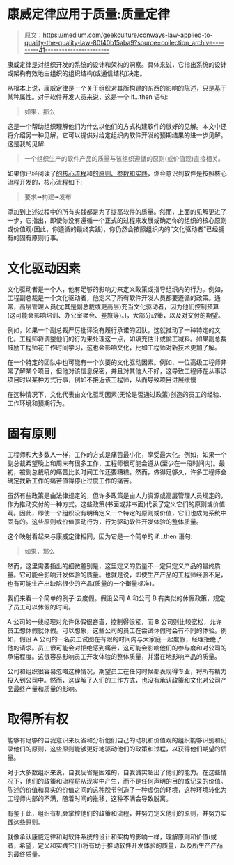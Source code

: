 # 康威定律应用于质量:质量定律

> 原文：<https://medium.com/geekculture/conways-law-applied-to-quality-the-quality-law-80f40b15aba9?source=collection_archive---------41----------------------->

康威定律是对组织开发的系统的设计和架构的洞察。具体来说，它指出系统的设计或架构有效地由组织的组织结构(或通信结构)决定。

从根本上说，康威定律是一个关于组织对其所构建的东西的影响的陈述，只是基于某种属性。对于软件开发人员来说，这是一个 if…then 语句:

> 如果<some structure="">，那么</some>

这是一个帮助组织理解他们为什么以他们的方式构建软件的很好的见解。本文中还将介绍另一种见解，它可以提供对给定组织内软件开发的预期结果的进一步见解。这是我的见解:

> 一个组织生产的软件产品的质量与该组织遵循的原则(或价值观)直接相关。

如果你已经阅读了[的核心流程](/geekculture/the-fundamentals-of-software-development-the-core-process-9ffaa6f8fabf)和[的原则、参数和实践](/geekculture/the-fundamentals-of-software-development-principles-parameters-and-practices-19ea1482fd6c)，你会意识到软件是按照核心流程开发的，核心流程如下:

> 要求➟构建➟发布

添加到上述过程中的所有实践都是为了提高软件的质量。然而，上面的见解更进了一步，它指出，即使你没有遵循一个正式的过程来发展或确定你的组织的核心原则或价值观(因此，你遵循的最终实践)，你仍然会按照组织内的“文化驱动者”已经拥有的固有原则行事。

# 文化驱动因素

文化驱动者是一个人，他有足够的影响力来定义政策或指导组织内的行为。例如，工程副总裁是一个文化驱动者，他定义了所有软件开发人员都要遵循的政策。通常，高层管理人员(尤其是副总裁或更高层)充当文化驱动者，因为他们控制预算(这可能会影响培训、办公室聚会、差旅等)。)，大部分政策，以及对交付的期望。

例如，如果一个副总裁严厉批评没有履行承诺的团队，这就推动了一种特定的文化。工程师将调整他们的行为来处理这一点，如填充估计或偷工减料。如果副总裁鼓励工程师花工作时间学习，这也会影响文化，比如工程师对新技术更加了解。

在一个特定的团队中也可能有一个次要的文化驱动因素。例如，一位高级工程师非常了解某个项目，但他对该信息保密，并且对其他人不好，这导致工程师在从事该项目时以某种方式行事，例如不接近该工程师，从而导致项目进展缓慢

在这种情况下，文化代表由文化驱动因素(无论是否通过政策)创造的员工的经验、工作环境和预期行为。

# 固有原则

工程师和大多数人一样，工作的方式是痛苦最小化，享受最大化。例如，如果一个副总裁希望晚上和周末有很多工作，工程师很可能会遵从(至少在一段时间内)。最初，被副总裁吼的痛苦比长时间工作还要糟糕。然而，做得足够久，许多工程师会确定找新工作的痛苦值得停止过度工作的痛苦。

虽然有些政策是由法律规定的，但许多政策是由人力资源或高层管理人员规定的，作为推动交付的一种方式。这些政策(书面或非书面)代表了定义它们的原则或价值观。因此，即使一个组织没有明确定义一个特定的原则或价值，它们也成为系统中固有的。这些原则或价值驱动行为，行为驱动软件开发体验的整体质量。

这个映射看起来与康威定律相同，因为它是一个简单的 if…then 语句:

> 如果<principle>，那么<related quality="" impact=""></related></principle>

然而，这里需要指出的细微差别是，这里定义的质量不一定只定义产品的最终质量。它可能会影响开发体验的质量。也就是说，即使生产产品的工程师经验不足，也有可能生产出缺陷很少的产品(质量的一个衡量标准)。

我们来看一个简单的例子:去度假。假设公司 A 和公司 B 有类似的休假政策，规定了员工可以休假的时间。

A 公司的一线经理对允许休假很吝啬，控制得很紧，而 B 公司则比较宽松，允许员工想休假就休假。可以想象，这些公司的员工在尝试休假时会有不同的体验。例如，假设 A 公司的一名员工试图在有限的时间内与大家庭一起度假，经理拒绝了他的请求。员工很可能会对拒绝感到痛苦，这可能会影响他们的参与度和对公司的承诺程度。这很容易影响员工开发体验的整体质量，并潜在地影响产品的质量。

公司和组织很容易忽略这种情况，期望员工在任何时候都表现得专业，将所有精力投入到公司中。然而，这误解了人们的工作方式，也没有承认政策和文化对公司产品最终产量和质量的影响。

# 取得所有权

能够有足够的自我意识来反省和分析他们自己的动机和价值观的组织能够识别和记录他们的原则，这些原则能够更好地驱动他们的政策和过程，以获得他们期望的质量。

对于大多数组织来说，自我反省是困难的，自我诚实超出了他们的能力。在这些情况下，他们的政策和流程将从现实中产生，而不是任何声明的目的或记录的价值。陈述的价值和真实的价值之间的这种脱节创造了一种虚伪的环境，这种环境转化为工程师内部的不满，随着时间的推移，这种不满会导致脱离。

有鉴于此，组织有机会掌控他们的政策和流程，并努力定义他们的原则，并努力实践这些原则。

就像承认康威定律和对软件系统的设计和架构的影响一样，理解原则和价值(或者，希望，定义和实践它们)将有助于推动软件开发体验的质量，以及所生产产品的最终质量。
